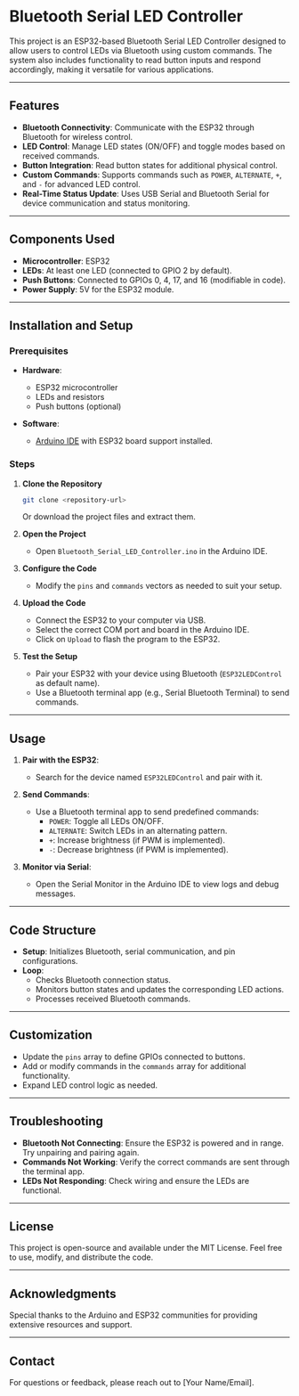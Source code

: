 # Bluetooth Serial LED Controller

This project is an ESP32-based Bluetooth Serial LED Controller designed to allow users to control LEDs via Bluetooth using custom commands. The system also includes functionality to read button inputs and respond accordingly, making it versatile for various applications.

---

## Features

- **Bluetooth Connectivity**: Communicate with the ESP32 through Bluetooth for wireless control.
- **LED Control**: Manage LED states (ON/OFF) and toggle modes based on received commands.
- **Button Integration**: Read button states for additional physical control.
- **Custom Commands**: Supports commands such as `POWER`, `ALTERNATE`, `+`, and `-` for advanced LED control.
- **Real-Time Status Update**: Uses USB Serial and Bluetooth Serial for device communication and status monitoring.

---

## Components Used

- **Microcontroller**: ESP32
- **LEDs**: At least one LED (connected to GPIO 2 by default).
- **Push Buttons**: Connected to GPIOs 0, 4, 17, and 16 (modifiable in code).
- **Power Supply**: 5V for the ESP32 module.

---

## Installation and Setup

### Prerequisites

- **Hardware**:
  - ESP32 microcontroller
  - LEDs and resistors
  - Push buttons (optional)
  
- **Software**:
  - [Arduino IDE](https://www.arduino.cc/en/software) with ESP32 board support installed.

### Steps

1. **Clone the Repository**
   ```bash
   git clone <repository-url>
   ```
   Or download the project files and extract them.

2. **Open the Project**
   - Open `Bluetooth_Serial_LED_Controller.ino` in the Arduino IDE.

3. **Configure the Code**
   - Modify the `pins` and `commands` vectors as needed to suit your setup.

4. **Upload the Code**
   - Connect the ESP32 to your computer via USB.
   - Select the correct COM port and board in the Arduino IDE.
   - Click on `Upload` to flash the program to the ESP32.

5. **Test the Setup**
   - Pair your ESP32 with your device using Bluetooth (`ESP32LEDControl` as default name).
   - Use a Bluetooth terminal app (e.g., Serial Bluetooth Terminal) to send commands.

---

## Usage

1. **Pair with the ESP32**:
   - Search for the device named `ESP32LEDControl` and pair with it.

2. **Send Commands**:
   - Use a Bluetooth terminal app to send predefined commands:
     - `POWER`: Toggle all LEDs ON/OFF.
     - `ALTERNATE`: Switch LEDs in an alternating pattern.
     - `+`: Increase brightness (if PWM is implemented).
     - `-`: Decrease brightness (if PWM is implemented).

3. **Monitor via Serial**:
   - Open the Serial Monitor in the Arduino IDE to view logs and debug messages.

---

## Code Structure

- **Setup**: Initializes Bluetooth, serial communication, and pin configurations.
- **Loop**:
  - Checks Bluetooth connection status.
  - Monitors button states and updates the corresponding LED actions.
  - Processes received Bluetooth commands.

---

## Customization

- Update the `pins` array to define GPIOs connected to buttons.
- Add or modify commands in the `commands` array for additional functionality.
- Expand LED control logic as needed.

---

## Troubleshooting

- **Bluetooth Not Connecting**: Ensure the ESP32 is powered and in range. Try unpairing and pairing again.
- **Commands Not Working**: Verify the correct commands are sent through the terminal app.
- **LEDs Not Responding**: Check wiring and ensure the LEDs are functional.

---

## License

This project is open-source and available under the MIT License. Feel free to use, modify, and distribute the code.

---

## Acknowledgments

Special thanks to the Arduino and ESP32 communities for providing extensive resources and support.

---

## Contact

For questions or feedback, please reach out to [Your Name/Email].

